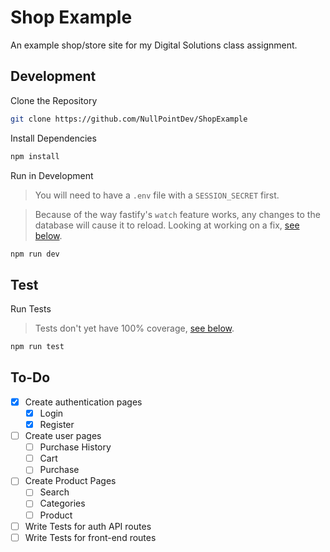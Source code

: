 # Shop Example

An example shop/store site for my Digital Solutions class assignment.

## Development

Clone the Repository

```sh
git clone https://github.com/NullPointDev/ShopExample
```

Install Dependencies

```sh
npm install
```

Run in Development

> You will need to have a `.env` file with a `SESSION_SECRET` first.

> Because of the way fastify's `watch` feature works, any changes to the database will cause it to reload.
> Looking at working on a fix, [see below](#to-do).

```sh
npm run dev
```

## Test

Run Tests

> Tests don't yet have 100% coverage, [see below](#to-do).

```sh
npm run test
```

## To-Do

- [x] Create authentication pages
  - [x] Login
  - [x] Register
- [ ] Create user pages
  - [ ] Purchase History
  - [ ] Cart
  - [ ] Purchase
- [ ] Create Product Pages
  - [ ] Search
  - [ ] Categories
  - [ ] Product
- [ ] Write Tests for auth API routes
- [ ] Write Tests for front-end routes
